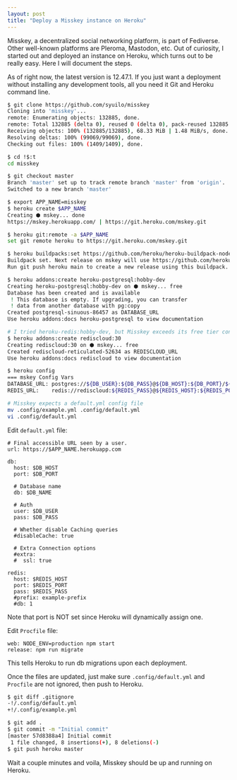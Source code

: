 ```yaml
---
layout: post
title: "Deploy a Misskey instance on Heroku"
---
```


Misskey, a decentralized social networking platform, is part of Fediverse. Other well-known platforms are Pleroma, Mastodon, etc. Out of curiosity, I started out and deployed an instance on Heroku, which turns out to be really easy. Here I will document the steps. 

As of right now, the latest version is 12.47.1. If you just want a deployment without installing any development tools, all you need it Git and Heroku command line. 

```bash
$ git clone https://github.com/syuilo/misskey
Cloning into 'misskey'...
remote: Enumerating objects: 132885, done.
remote: Total 132885 (delta 0), reused 0 (delta 0), pack-reused 132885
Receiving objects: 100% (132885/132885), 68.33 MiB | 1.48 MiB/s, done.
Resolving deltas: 100% (99069/99069), done.
Checking out files: 100% (1409/1409), done.

$ cd !$:t
cd misskey

$ git checkout master
Branch 'master' set up to track remote branch 'master' from 'origin'.
Switched to a new branch 'master'

$ export APP_NAME=misskey
$ heroku create $APP_NAME
Creating ⬢ mskey... done
https://mskey.herokuapp.com/ | https://git.heroku.com/mskey.git

$ heroku git:remote -a $APP_NAME
set git remote heroku to https://git.heroku.com/mskey.git

$ heroku buildpacks:set https://github.com/heroku/heroku-buildpack-nodejs
Buildpack set. Next release on mskey will use https://github.com/heroku/heroku-buildpack-nodejs.
Run git push heroku main to create a new release using this buildpack.

$ heroku addons:create heroku-postgresql:hobby-dev
Creating heroku-postgresql:hobby-dev on ⬢ mskey... free
Database has been created and is available
 ! This database is empty. If upgrading, you can transfer
 ! data from another database with pg:copy
Created postgresql-sinuous-86457 as DATABASE_URL
Use heroku addons:docs heroku-postgresql to view documentation

# I tried heroku-redis:hobby-dev, but Misskey exceeds its free tier connection limit
$ heroku addons:create rediscloud:30
Creating rediscloud:30 on ⬢ mskey... free
Created rediscloud-reticulated-52634 as REDISCLOUD_URL
Use heroku addons:docs rediscloud to view documentation

$ heroku config
=== mskey Config Vars
DATABASE_URL: postgres://${DB_USER}:${DB_PASS}@${DB_HOST}:${DB_PORT}/${DB_NAME}
REDIS_URL:    redis://rediscloud:${REDIS_PASS}@${REDIS_HOST}:${REDIS_PORT}

# Misskey expects a default.yml config file
mv .config/example.yml .config/default.yml
vi .config/default.yml
```

Edit `default.yml` file:
```
# Final accessible URL seen by a user.
url: https://$APP_NAME.herokuapp.com

db:
  host: $DB_HOST
  port: $DB_PORT

  # Database name
  db: $DB_NAME

  # Auth
  user: $DB_USER
  pass: $DB_PASS

  # Whether disable Caching queries
  #disableCache: true

  # Extra Connection options
  #extra:
  #  ssl: true

redis:
  host: $REDIS_HOST
  port: $REDIS_PORT
  pass: $REDIS_PASS
  #prefix: example-prefix
  #db: 1
```
Note that port is NOT set since Heroku will dynamically assign one.

Edit `Procfile` file:
```
web: NODE_ENV=production npm start
release: npm run migrate
```
This tells Heroku to run db migrations upon each deployment.

Once the files are updated, just make sure `.config/default.yml` and `Procfile` are not ignored, then push to Heroku.

```bash
$ git diff .gitignore
-!/.config/default.yml
+!/.config/example.yml

$ git add .
$ git commit -m "Initial commit"
[master 57d8388a4] Initial commit
 1 file changed, 8 insertions(+), 8 deletions(-)
$ git push heroku master
```

Wait a couple minutes and voila, Misskey should be up and running on Heroku. 